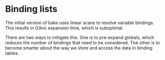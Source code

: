 # Binding lists
The initial version of bake uses linear scans to resolve variable bindings.
This results in O(kn) expansion time, which is suboptimal.

There are two ways to mitigate this. One is to pre-expand globals, which
reduces the number of bindings that need to be considered. The other is to
become smarter about the way we store and access the data in binding tables.
